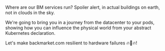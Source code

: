 Where are our BM services run? Spoiler alert, in actual buildings on earth, not in clouds in the sky.

We're going to bring you in a journey from the datacenter to your pods, showing how you can influence the physical world from your abstract Kubernetes declaration.

Let's make backmarket.com resilient to hardware failures 🔥🏢🔥!
